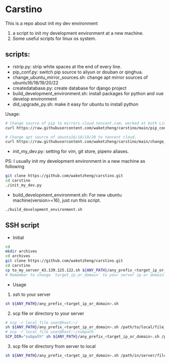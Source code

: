 # Carstino
This is a repo about init my dev environment

1. a script to init my development environment at a new machine.
2. Some useful scripts for linux os system.

## scripts:
- rstrip.py: strip white spaces at the end of every line.
- pip_conf.py: switch pip source to aliyun or douban or qinghua.
- change_ubuntu_mirror_sources.sh: change apt mirror sources of ubuntu16/18/19/20/22
- createdatabase.py: create database for django project
- build_development_environment.sh: install packages for python and vue develop environment
- did_upgrade_py.sh: make it easy for ubuntu to install python


Usage:
```bash
# Change source of pip to mirrors.cloud.tencent.com, worked at both Linux and Windows(Run with Git Bash).
curl https://raw.githubusercontent.com/waketzheng/carstino/main/pip_conf.py|python
```

```bash
# Change apt source of ubuntu16/18/19/20 to tencent cloud.
curl https://raw.githubusercontent.com/waketzheng/carstino/main/change_ubuntu_mirror_sources.py|python
```

- init_my_dev.py: setting for vim, git store, pipenv aliases.

PS: I usually init my development environment in a new machine as following

```bash
git clone https://github.com/waketzheng/carstino.git
cd carstino
./init_my_dev.py
```

- build_development_environment.sh: For new ubuntu machine(version>=16), just run this script.
```bash
./build_development_environment.sh
```
## SSH script
- Initial
```bash
cd
mkdir archives
cd archives
git clone https://github.com/waketzheng/carstino.git
cd carstino
cp to_my_server_43.139.125.122.sh ${ANY_PATH}/any_prefix_<target_ip_or_domain>.sh
# Remember to change `target_ip_or_domain` to your server ip or domain
```
- Usage
1. ssh to your server
```bash
sh ${ANY_PATH}/any_prefix_<target_ip_or_domain>.sh
```
2. scp file or directory to your server
```bash
# scp -r local_file user@host:~/
sh ${ANY_PATH}/any_prefix_<target_ip_or_domain>.sh /path/to/local/file_or_directory
# scp -r local_file user@host:~/subpath
SCP_DIR="subpath" sh ${ANY_PATH}/any_prefix_<target_ip_or_domain>.sh /path/to/local/file_or_directory
```
3. scp file or directory from server to local
```bash
sh ${ANY_PATH}/any_prefix_<target_ip_or_domain>.sh /path/in/server/file_or_directory /local/path/
```
